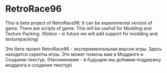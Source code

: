# RetroRace96
  This is beta project of RetroRace96. It can be experemental version of game.
  There are scripts of game. This will be usefull for Modding and Texture Packing.
  (Notice - in future we will add support for modding and texturepacking)

  Это бета проект RetroRace96 - эксперементальная версия игры.
  Здесь находятся скрипты игры. Это может помочь вам в Моддинге и Создании текстур.
  (Напоминание - в будущем мы добавим поддержку моддинга и создании текстур)
